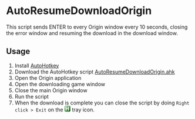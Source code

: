 AutoResumeDownloadOrigin
========================

This script sends ENTER to every Origin window every 10 seconds, closing the error window and resuming the download in the download window.

Usage
-----

1. Install [AutoHotkey](http://www.autohotkey.com/)
2. Download the AutoHotkey script [AutoResumeDownloadOrigin.ahk](https://raw.githubusercontent.com/EliasGrande/AutoResumeDownloadOrigin/master/AutoResumeDownloadOrigin.ahk)
3. Open the Origin application
4. Open the downloading game window
5. Close the main Origin window
6. Run the script
7. When the download is complete you can close the script by doing `Right click > Exit` on the ![green H](https://raw.githubusercontent.com/EliasGrande/AutoResumeDownloadOrigin/master/img/tray.png) tray icon.

